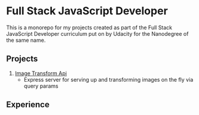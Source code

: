 # Full Stack JavaScript Developer

This is a monorepo for my projects created as part of the Full Stack JavaScript Developer curriculum put on by Udacity for the Nanodegree of the same name.

## Projects
1.  [Image Transform Api](image-transform-api/readme.md) 
	- Express server for serving up and transforming images on the fly via query params

## Experience
